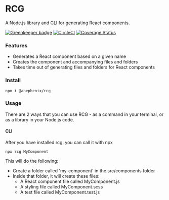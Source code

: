 # RCG

A Node.js library and CLI for generating React components.

[![Greenkeeper badge](https://badges.greenkeeper.io/anephenix/rcg.svg)](https://greenkeeper.io/)
[![CircleCI](https://circleci.com/gh/anephenix/rcg.svg?style=shield)](https://circleci.com/gh/anephenix/rcg)
[![Coverage Status](https://coveralls.io/repos/github/anephenix/rcg/badge.svg?branch=master)](https://coveralls.io/github/anephenix/rcg?branch=master)

### Features

-   Generates a React component based on a given name
-   Creates the component and accompanying files and folders
-   Takes time out of generating files and folders for React components

### Install

```
npm i @anephenix/rcg
```

### Usage

There are 2 ways that you can use RCG - as a command in your terminal, or as a library in your Node.js code.

#### CLI

After you have installed rcg, you can call it with npx

```
npx rcg MyComponent
```

This will do the following:

-   Create a folder called 'my-component' in the src/components folder
-   Inside that folder, it will create these files:
    -   A React component file called MyComponent.js
    -   A styling file called MyComponent.scss
    -   A test file called MyComponent.test.js
